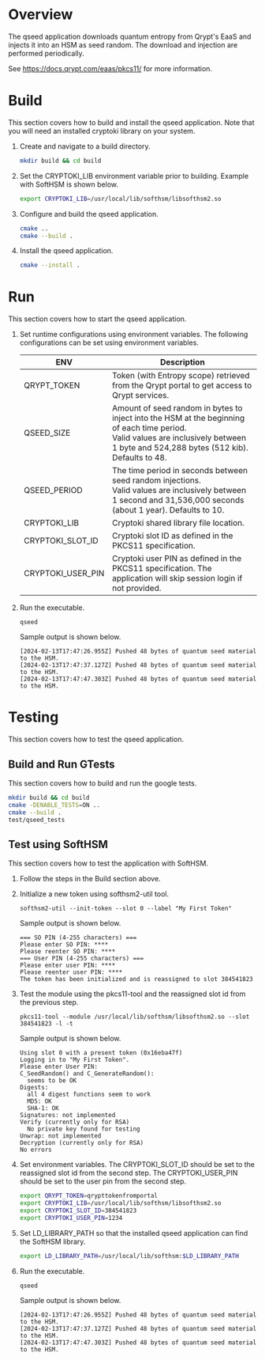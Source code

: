 # Overview
The qseed application downloads quantum entropy from Qrypt's EaaS and injects it into an HSM as seed random. The download and injection are performed periodically.

See https://docs.qrypt.com/eaas/pkcs11/ for more information.
  
# Build
This section covers how to build and install the qseed application. Note that you will need an installed cryptoki library on your system.

1.  Create and navigate to a build directory.
    ```bash
    mkdir build && cd build
    ```

2.  Set the CRYPTOKI_LIB environment variable prior to building. Example with SoftHSM is shown below.
    ```bash
    export CRYPTOKI_LIB=/usr/local/lib/softhsm/libsofthsm2.so
    ```

3.  Configure and build the qseed application.
    ```bash
    cmake .. 
    cmake --build .
    ```

4.  Install the qseed application.
    ```bash
    cmake --install .
    ```

# Run 
This section covers how to start the qseed application.

1.  Set runtime configurations using environment variables. The following configurations can be set using environment variables.

    | ENV | Description |
    | --- | ------------|
    | QRYPT_TOKEN | Token (with Entropy scope) retrieved from the Qrypt portal to get access to Qrypt services. |
    | QSEED_SIZE | Amount of seed random in bytes to inject into the HSM at the beginning of each time period. <br>Valid values are inclusively between 1 byte and 524,288 bytes (512 kib). Defaults to 48. |
    | QSEED_PERIOD | The time period in seconds between seed random injections. <br>Valid values are inclusively between 1 second and 31,536,000 seconds (about 1 year). Defaults to 10. |
    | CRYPTOKI_LIB | Cryptoki shared library file location. |
    | CRYPTOKI_SLOT_ID | Cryptoki slot ID as defined in the PKCS11 specification. |
    | CRYPTOKI_USER_PIN | Cryptoki user PIN as defined in the PKCS11 specification. The application will skip session login if not provided. |

2.  Run the executable.
    ```
    qseed
    ```
    Sample output is shown below.
    ```
    [2024-02-13T17:47:26.955Z] Pushed 48 bytes of quantum seed material to the HSM.
    [2024-02-13T17:47:37.127Z] Pushed 48 bytes of quantum seed material to the HSM.
    [2024-02-13T17:47:47.303Z] Pushed 48 bytes of quantum seed material to the HSM.
    ```

# Testing
This section covers how to test the qseed application.

## Build and Run GTests
This section covers how to build and run the google tests.

```bash
mkdir build && cd build
cmake -DENABLE_TESTS=ON .. 
cmake --build .
test/qseed_tests
```

## Test using SoftHSM
This section covers how to test the application with SoftHSM.

1.  Follow the steps in the Build section above.

2.  Initialize a new token using softhsm2-util tool.
    ```
    softhsm2-util --init-token --slot 0 --label "My First Token"
    ```
    Sample output is shown below.
    ```
    === SO PIN (4-255 characters) ===
    Please enter SO PIN: ****
    Please reenter SO PIN: ****
    === User PIN (4-255 characters) ===
    Please enter user PIN: ****
    Please reenter user PIN: ****
    The token has been initialized and is reassigned to slot 384541823
    ```

3.  Test the module using the pkcs11-tool and the reassigned slot id from the previous step.
    ```
    pkcs11-tool --module /usr/local/lib/softhsm/libsofthsm2.so --slot 384541823 -l -t
    ```
    Sample output is shown below.
    ```
    Using slot 0 with a present token (0x16eba47f)
    Logging in to "My First Token".
    Please enter User PIN: 
    C_SeedRandom() and C_GenerateRandom():
      seems to be OK
    Digests:
      all 4 digest functions seem to work
      MD5: OK
      SHA-1: OK
    Signatures: not implemented
    Verify (currently only for RSA)
      No private key found for testing
    Unwrap: not implemented
    Decryption (currently only for RSA)
    No errors
    ```

4.  Set environment variables. The CRYPTOKI_SLOT_ID should be set to the reassigned slot id from the second step. The CRYPTOKI_USER_PIN should be set to the user pin from the second step.
    ```bash
    export QRYPT_TOKEN=qrypttokenfromportal
    export CRYPTOKI_LIB=/usr/local/lib/softhsm/libsofthsm2.so
    export CRYPTOKI_SLOT_ID=384541823
    export CRYPTOKI_USER_PIN=1234
    ```

5.  Set LD_LIBRARY_PATH so that the installed qseed application can find the SoftHSM library.
    ```bash
    export LD_LIBRARY_PATH=/usr/local/lib/softhsm:$LD_LIBRARY_PATH
    ```

6.  Run the executable.
    ```
    qseed
    ```
    Sample output is shown below.
    ```
    [2024-02-13T17:47:26.955Z] Pushed 48 bytes of quantum seed material to the HSM.
    [2024-02-13T17:47:37.127Z] Pushed 48 bytes of quantum seed material to the HSM.
    [2024-02-13T17:47:47.303Z] Pushed 48 bytes of quantum seed material to the HSM.
    ```

